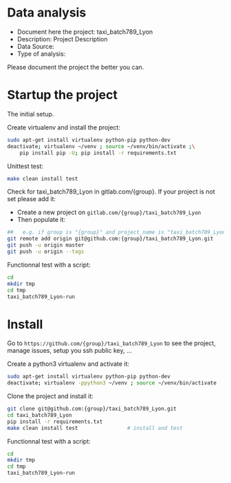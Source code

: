 # Data analysis
- Document here the project: taxi_batch789_Lyon
- Description: Project Description
- Data Source:
- Type of analysis:

Please document the project the better you can.

# Startup the project

The initial setup.

Create virtualenv and install the project:
```bash
sudo apt-get install virtualenv python-pip python-dev
deactivate; virtualenv ~/venv ; source ~/venv/bin/activate ;\
    pip install pip -U; pip install -r requirements.txt
```

Unittest test:
```bash
make clean install test
```

Check for taxi_batch789_Lyon in gitlab.com/{group}.
If your project is not set please add it:

- Create a new project on `gitlab.com/{group}/taxi_batch789_Lyon`
- Then populate it:

```bash
##   e.g. if group is "{group}" and project_name is "taxi_batch789_Lyon"
git remote add origin git@github.com:{group}/taxi_batch789_Lyon.git
git push -u origin master
git push -u origin --tags
```

Functionnal test with a script:

```bash
cd
mkdir tmp
cd tmp
taxi_batch789_Lyon-run
```

# Install

Go to `https://github.com/{group}/taxi_batch789_Lyon` to see the project, manage issues,
setup you ssh public key, ...

Create a python3 virtualenv and activate it:

```bash
sudo apt-get install virtualenv python-pip python-dev
deactivate; virtualenv -ppython3 ~/venv ; source ~/venv/bin/activate
```

Clone the project and install it:

```bash
git clone git@github.com:{group}/taxi_batch789_Lyon.git
cd taxi_batch789_Lyon
pip install -r requirements.txt
make clean install test                # install and test
```
Functionnal test with a script:

```bash
cd
mkdir tmp
cd tmp
taxi_batch789_Lyon-run
```
